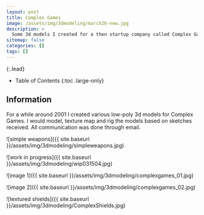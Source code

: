 ```yaml
---
layout: post
title: Complex Games
image: /assets/img/3dmodeling/march26-new.jpg
description: >
  Some 3d models I created for a then startup company called Complex Games.
sitemap: false
categories: []
tags: []
---
```


{:.lead}

- Table of Contents
{:toc .large-only}

## Information

For a while around 2001 I created various low-poly 3d models for Complex Games.  I would model, texture map and rig the models based on sketches received.  All communication was done through email.

![simple weapons]({{ site.baseurl }}/assets/img/3dmodeling/simpleweapons.jpg)

![work in progress]({{ site.baseurl }}/assets/img/3dmodeling/wip031504.jpg)

![image 1]({{ site.baseurl }}/assets/img/3dmodeling/complexgames_01.jpg)
 
![image 2]({{ site.baseurl }}/assets/img/3dmodeling/complexgames_02.jpg)

![textured shields]({{ site.baseurl }}/assets/img/3dmodeling/ComplexShields.jpg)


 